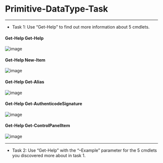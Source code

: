 # Primitive-DataType-Task
___

- Task 1: Use “Get-Help” to find out more information about 5 cmdlets.

#### **Get-Help Get-Help**

![image](https://user-images.githubusercontent.com/98842240/160890463-c957efc6-d6a4-44b8-b0f3-1ddfdd9de071.png)


#### **Get-Help New-Item**

![image](https://user-images.githubusercontent.com/98842240/160891116-a2cf84ca-48cf-488f-9c88-0281949ef100.png)


#### **Get-Help Get-Alias**

![image](https://user-images.githubusercontent.com/98842240/160891163-3a8f5907-0b83-4198-9400-e0ed8258d729.png)


#### **Get-Help Get-AuthenticodeSignature**

![image](https://user-images.githubusercontent.com/98842240/160891214-8ebdcfca-196b-474f-afe3-c3261455a774.png)


#### **Get-Help Get-ControlPanelItem**

![image](https://user-images.githubusercontent.com/98842240/160891434-702e4f42-b2f2-4421-b555-1bfca13090c3.png)
___

- Task 2: Use “Get-Help” with the “–Example” parameter for the 5 cmdlets you discovered more about in task 1.

